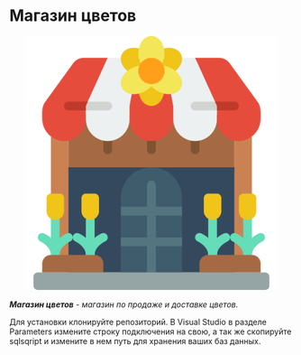 # Магазин цветов
<p align="center">
      <img src="https://raw.githubusercontent.com/Wasdsss/FlowerShop/main/Images/Logo/logo.png" width="450">
</p>

***Магазин цветов***  *- магазин по продаже и доставке цветов.* 

Для установки клонируйте репозиторий. В Visual Studio в разделе Parameters измените строку подключения на свою, а так же скопируйте sqlsqript и измените в нем путь для хранения ваших баз данных.
